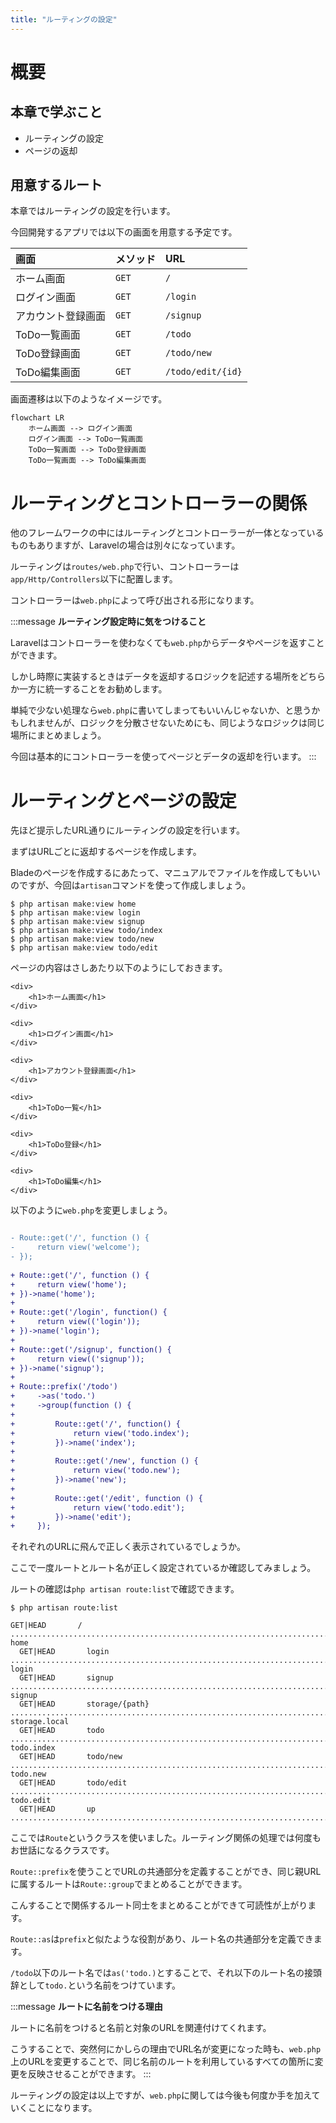 ```yaml
---
title: "ルーティングの設定"
---
```


# 概要

## 本章で学ぶこと

- ルーティングの設定
- ページの返却

## 用意するルート

本章ではルーティングの設定を行います。

今回開発するアプリでは以下の画面を用意する予定です。

|画面|メソッド|URL|
|:-|:-|:-|
|ホーム画面|`GET`|`/`|
|ログイン画面|`GET`|`/login`|
|アカウント登録画面|`GET`|`/signup`|
|ToDo一覧画面|`GET`|`/todo`|
|ToDo登録画面|`GET`|`/todo/new`|
|ToDo編集画面|`GET`|`/todo/edit/{id}`|

画面遷移は以下のようなイメージです。

```mermaid
flowchart LR
    ホーム画面 --> ログイン画面
    ログイン画面 --> ToDo一覧画面
    ToDo一覧画面 --> ToDo登録画面
    ToDo一覧画面 --> ToDo編集画面
```

# ルーティングとコントローラーの関係

他のフレームワークの中にはルーティングとコントローラーが一体となっているものもありますが、Laravelの場合は別々になっています。

ルーティングは`routes/web.php`で行い、コントローラーは`app/Http/Controllers`以下に配置します。

コントローラーは`web.php`によって呼び出される形になります。

:::message
**ルーティング設定時に気をつけること**

Laravelはコントローラーを使わなくても`web.php`からデータやページを返すことができます。

しかし時際に実装するときはデータを返却するロジックを記述する場所をどちらか一方に統一することをお勧めします。

単純で少ない処理なら`web.php`に書いてしまってもいいんじゃないか、と思うかもしれませんが、ロジックを分散させないためにも、同じようなロジックは同じ場所にまとめましょう。

今回は基本的にコントローラーを使ってページとデータの返却を行います。
:::

# ルーティングとページの設定

先ほど提示したURL通りにルーティングの設定を行います。

まずはURLごとに返却するページを作成します。

Bladeのページを作成するにあたって、マニュアルでファイルを作成してもいいのですが、今回は`artisan`コマンドを使って作成しましょう。

```bash:/laravel-app
$ php artisan make:view home
$ php artisan make:view login
$ php artisan make:view signup
$ php artisan make:view todo/index
$ php artisan make:view todo/new
$ php artisan make:view todo/edit
```

ページの内容はさしあたり以下のようにしておきます。

```php:/laravel-app/resources/views/home.blade.php
<div>
    <h1>ホーム画面</h1>
</div>
```

```php:/laravel-app/resources/views/login.blade.php
<div>
    <h1>ログイン画面</h1>
</div>
```

```php:/laravel-app/resources/views/signup.blade.php
<div>
    <h1>アカウント登録画面</h1>
</div>
```

```php:/laravel-app/resources/views/todo/index.blade.php
<div>
    <h1>ToDo一覧</h1>
</div>
```

```php:/laravel-app/resources/views/todo/new.blade.php
<div>
    <h1>ToDo登録</h1>
</div>
```

```php:/laravel-app/resources/views/todo/edit.blade.php
<div>
    <h1>ToDo編集</h1>
</div>
```

以下のように`web.php`を変更しましょう。

```diff php:/laravel-app/routes/web.php

- Route::get('/', function () {
-     return view('welcome');
- });
 
+ Route::get('/', function () {
+     return view('home');
+ })->name('home');
+ 
+ Route::get('/login', function() {
+     return view(('login'));
+ })->name('login');
+ 
+ Route::get('/signup', function() {
+     return view(('signup'));
+ })->name('signup');
+ 
+ Route::prefix('/todo')
+     ->as('todo.')
+     ->group(function () {
+ 
+         Route::get('/', function() {
+             return view('todo.index');
+         })->name('index');
+ 
+         Route::get('/new', function () {
+             return view('todo.new');
+         })->name('new');
+ 
+         Route::get('/edit', function () {
+             return view('todo.edit');
+         })->name('edit');
+     });

```

それぞれのURLに飛んで正しく表示されているでしょうか。

ここで一度ルートとルート名が正しく設定されているか確認してみましょう。

ルートの確認は`php artisan route:list`で確認できます。

```bash:/laravel-app
$ php artisan route:list

GET|HEAD       / ........................................................................................................... home
  GET|HEAD       login ...................................................................................................... login
  GET|HEAD       signup .................................................................................................... signup
  GET|HEAD       storage/{path} ..................................................................................... storage.local
  GET|HEAD       todo .................................................................................................. todo.index
  GET|HEAD       todo/new ................................................................................................ todo.new
  GET|HEAD       todo/edit .............................................................................................. todo.edit
  GET|HEAD       up ............................................................................................................... 

```

ここでは`Route`というクラスを使いました。ルーティング関係の処理では何度もお世話になるクラスです。

`Route::prefix`を使うことでURLの共通部分を定義することができ、同じ親URLに属するルートは`Route::group`でまとめることができます。

こんすることで関係するルート同士をまとめることができて可読性が上がります。

`Route::as`は`prefix`と似たような役割があり、ルート名の共通部分を定義できます。

`/todo`以下のルート名では`as('todo.)`とすることで、それ以下のルート名の接頭辞として`todo.`という名前をつけています。

:::message
**ルートに名前をつける理由**

ルートに名前をつけると名前と対象のURLを関連付けてくれます。

こうすることで、突然何にかしらの理由でURL名が変更になった時も、`web.php`上のURLを変更することで、同じ名前のルートを利用しているすべての箇所に変更を反映させることができます。
:::

ルーティングの設定は以上ですが、`web.php`に関しては今後も何度か手を加えていくことになります。
